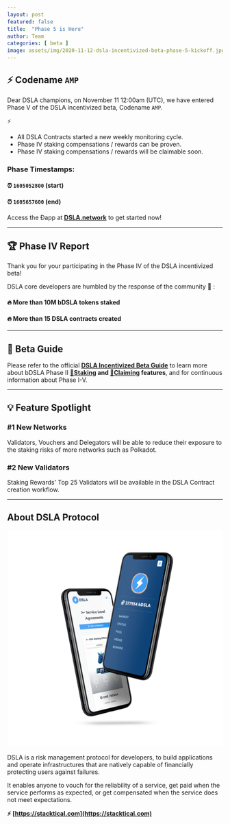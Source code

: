 ```yaml
---
layout: post
featured: false
title:  "Phase 5 is Here"
author: Team
categories: [ beta ]
image: assets/img/2020-11-12-dsla-incentivized-beta-phase-5-kickoff.jpg
---
```


## ⚡️ Codename `AMP`

Dear DSLA champions, on November 11 12:00am (UTC), we have entered Phase V of the DSLA incentivized beta, Codename `AMP`. 

⚡️ 

* All DSLA Contracts started a new weekly monitoring cycle. 
* Phase IV staking compensations / rewards can be proven. 
* Phase IV staking compensations / rewards will be claimable soon.

###  Phase Timestamps:   
#### ⏰ `1605052800` (start)
#### ⏰ `1605657600` (end)

Access the Ðapp at **[DSLA.network](https://dsla.network)** to get started now!

___

## 🏆 Phase IV Report

Thank you for your participating in the Phase IV of the DSLA incentivized beta! 

DSLA core developers are humbled by the response of the community 🙏 :

#### 🔥 More than 10M bDSLA tokens staked
#### 🔥 More than 15 DSLA contracts created

___

## 📕 Beta Guide

Please refer to the official **[DSLA Incentivized Beta Guide](https://readme.stacktical.com/dsla-incentivized-beta/)** to learn more about bDSLA Phase II **[🌱Staking](https://readme.stacktical.com/dsla-incentivized-beta/phase-i-v-participation/stake-bdsla-tokens) and [🌿Claiming](https://readme.stacktical.com/dsla-incentivized-beta/phase-i-v-participation/claim-bdsla-rewards) features**, and for continuous information about Phase I-V.

___

## 💡 Feature Spotlight

### #1 New Networks

Validators, Vouchers and Delegators will be able to reduce their exposure to the staking risks of more networks such as Polkadot.

### #2 New Validators

Staking Rewards' Top 25 Validators will be available in the DSLA Contract creation workflow.

___

## About DSLA Protocol

![DSLA Network, the flagship application of DSLA Protocol, a risk management protocol for developers](/assets/img/dsla-network_screenshot_iphone-duo.png)

DSLA is a risk management protocol for developers, to build applications and operate infrastructures that are natively capable of financially protecting users against failures. 

It enables anyone to vouch for the reliability of a service, get paid when the service performs as expected, or get compensated when the service does not meet expectations.  

**⚡️ [https://stacktical.com](https://stacktical.com)**

